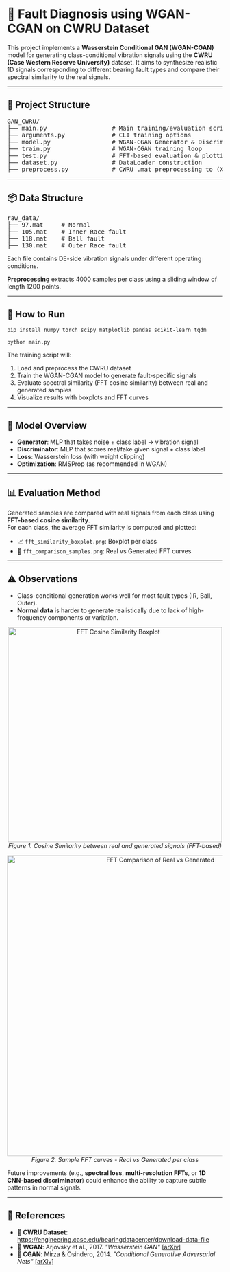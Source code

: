 <h1>🔧 Fault Diagnosis using WGAN-CGAN on CWRU Dataset</h1>

<p>
This project implements a <strong>Wasserstein Conditional GAN (WGAN-CGAN)</strong> model for generating class-conditional vibration signals using the <strong>CWRU (Case Western Reserve University)</strong> dataset. It aims to synthesize realistic 1D signals corresponding to different bearing fault types and compare their spectral similarity to the real signals.
</p>

<hr/>

<h2>📁 Project Structure</h2>

<pre>
GAN_CWRU/
├── main.py                  # Main training/evaluation script
├── arguments.py             # CLI training options
├── model.py                 # WGAN-CGAN Generator & Discriminator
├── train.py                 # WGAN-CGAN training loop
├── test.py                  # FFT-based evaluation & plotting
├── dataset.py               # DataLoader construction
├── preprocess.py            # CWRU .mat preprocessing to (X, Y)
</pre>

<hr/>

<h2>📦 Data Structure</h2>

<pre>
raw_data/
├── 97.mat     # Normal
├── 105.mat    # Inner Race fault
├── 118.mat    # Ball fault
├── 130.mat    # Outer Race fault
</pre>

<p>Each file contains DE-side vibration signals under different operating conditions.</p>

<p><strong>Preprocessing</strong> extracts 4000 samples per class using a sliding window of length 1200 points.</p>

<hr/>

<h2>🚀 How to Run</h2>

<pre><code>pip install numpy torch scipy matplotlib pandas scikit-learn tqdm</code></pre>

<pre><code>python main.py</code></pre>

<p>The training script will:</p>
<ol>
  <li>Load and preprocess the CWRU dataset</li>
  <li>Train the WGAN-CGAN model to generate fault-specific signals</li>
  <li>Evaluate spectral similarity (FFT cosine similarity) between real and generated samples</li>
  <li>Visualize results with boxplots and FFT curves</li>
</ol>

<hr/>

<h2>🧠 Model Overview</h2>

<ul>
  <li><strong>Generator</strong>: MLP that takes noise + class label → vibration signal</li>
  <li><strong>Discriminator</strong>: MLP that scores real/fake given signal + class label</li>
  <li><strong>Loss</strong>: Wasserstein loss (with weight clipping)</li>
  <li><strong>Optimization</strong>: RMSProp (as recommended in WGAN)</li>
</ul>

<hr/>

<h2>📊 Evaluation Method</h2>

<p>
Generated samples are compared with real signals from each class using <strong>FFT-based cosine similarity</strong>.<br/>
For each class, the average FFT similarity is computed and plotted:
</p>

<ul>
  <li>📈 <code>fft_similarity_boxplot.png</code>: Boxplot per class</li>
  <li>🎨 <code>fft_comparison_samples.png</code>: Real vs Generated FFT curves</li>
</ul>

<hr/>

<h2>⚠️ Observations</h2>

<ul>
  <li>Class-conditional generation works well for most fault types (IR, Ball, Outer).</li>
  <li><strong>Normal data</strong> is harder to generate realistically due to lack of high-frequency components or variation.</li>
</ul>

<p align="center">
  <img src="https://github.com/user-attachments/assets/c1e90368-dc59-4d47-a50a-467178da4235" width="500" alt="FFT Cosine Similarity Boxplot"/>
  <br/><em>Figure 1. Cosine Similarity between real and generated signals (FFT-based)</em>
</p>

<p align="center">
  <img src="https://github.com/user-attachments/assets/0bae435e-fa81-47ea-8b49-0a3e6b6868ff" width="700" alt="FFT Comparison of Real vs Generated"/>
  <br/><em>Figure 2. Sample FFT curves - Real vs Generated per class</em>
</p>

<p>
Future improvements (e.g., <strong>spectral loss</strong>, <strong>multi-resolution FFTs</strong>, or <strong>1D CNN-based discriminator</strong>) could enhance the ability to capture subtle patterns in normal signals.
</p>

<hr/>

<h2>📎 References</h2>

<ul>
  <li>🔗 <strong>CWRU Dataset</strong>: 
    <a href="https://engineering.case.edu/bearingdatacenter/download-data-file" target="_blank">
      https://engineering.case.edu/bearingdatacenter/download-data-file
    </a>
  </li>
  <li>📄 <strong>WGAN</strong>: Arjovsky et al., 2017. <em>"Wasserstein GAN"</em> 
    <a href="https://arxiv.org/abs/1701.07875" target="_blank">[arXiv]</a>
  </li>
  <li>📄 <strong>CGAN</strong>: Mirza & Osindero, 2014. <em>"Conditional Generative Adversarial Nets"</em> 
    <a href="https://arxiv.org/abs/1411.1784" target="_blank">[arXiv]</a>
  </li>
</ul>
